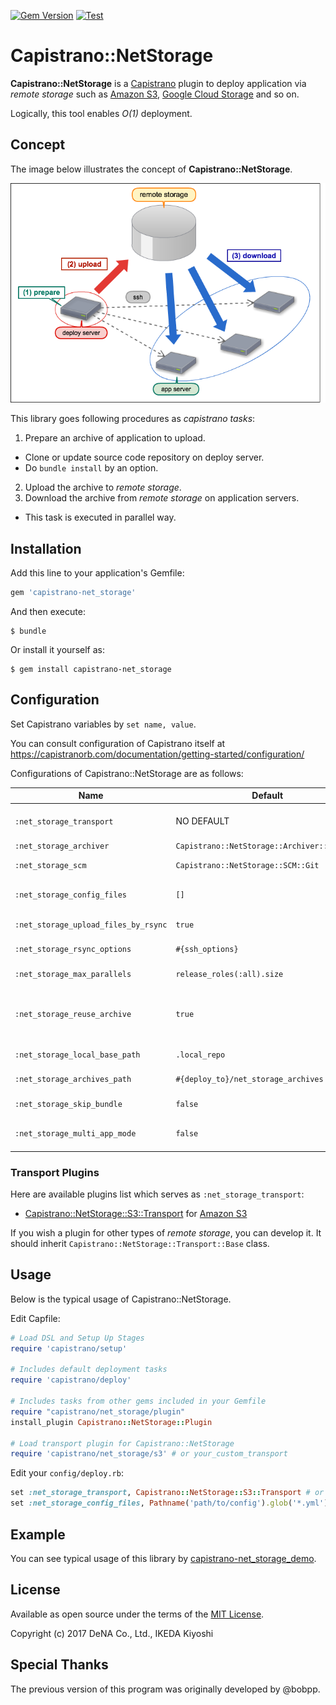 [![Gem Version](https://badge.fury.io/rb/capistrano-net_storage.svg)](https://badge.fury.io/rb/capistrano-net_storage)
[![Test](https://github.com/DeNADev/capistrano-net_storage/actions/workflows/test.yml/badge.svg)](https://github.com/DeNADev/capistrano-net_storage/actions/workflows/test.yml?query=branch%3Amaster)

# Capistrano::NetStorage

**Capistrano::NetStorage** is a [Capistrano](http://capistranorb.com/) plugin to deploy application
via _remote storage_ such as [Amazon S3](https://aws.amazon.com/s3/),
[Google Cloud Storage](https://cloud.google.com/storage/) and so on.

Logically, this tool enables _O(1)_ deployment.


## Concept

The image below illustrates the concept of **Capistrano::NetStorage**.

![concept](https://github.com/DeNADev/capistrano-net_storage/raw/resource/images/concept.png)

This library goes following procedures as _capistrano tasks_:

1. Prepare an archive of application to upload.
  * Clone or update source code repository on deploy server.
  * Do `bundle install` by an option.
2. Upload the archive to _remote storage_.
3. Download the archive from _remote storage_ on application servers.
  * This task is executed in parallel way.

## Installation

Add this line to your application's Gemfile:

```ruby
gem 'capistrano-net_storage'
```

And then execute:

    $ bundle

Or install it yourself as:

    $ gem install capistrano-net_storage

## Configuration

Set Capistrano variables by `set name, value`.

You can consult configuration of Capistrano itself at https://capistranorb.com/documentation/getting-started/configuration/

Configurations of Capistrano::NetStorage are as follows:

 Name | Default | Description
------|---------|------------
 `:net_storage_transport` | NO DEFAULT | Transport class for _remote storage_ e.g. `Capistrano::NetStorage::S3`
 `:net_storage_archiver` | `Capistrano::NetStorage::Archiver::TarGzip` | Archiver class
 `:net_storage_scm` | `Capistrano::NetStorage::SCM::Git` | Internal scm class for application repository
 `:net_storage_config_files` | `[]` | Files to sync `config/` directory on target servers' application directory
 `:net_storage_upload_files_by_rsync` | `true` | Use rsync(1) to deploy config files
 `:net_storage_rsync_options` | `#{ssh_options}` | SSH options for rsync command to sync configs
 `:net_storage_max_parallels` | `release_roles(:all).size` | Max concurrency for remote tasks
 `:net_storage_reuse_archive` | `true` | If `true`, it reuses archive with the same commit hash at remote storage and uploads archives only when it does not exist.
 `:net_storage_local_base_path` | `.local_repo` | Base directory on deploy server
 `:net_storage_archives_path` | `#{deploy_to}/net_storage_archives` | Archive directories on application server
 `:net_storage_skip_bundle` | `false` | Skip `bundle install` when creating archive
 `:net_storage_multi_app_mode` | `false` | Deploy a repository with multiple Rails apps at the top directory

### Transport Plugins

Here are available plugins list which serves as `:net_storage_transport`:

- [Capistrano::NetStorage::S3::Transport](https://github.com/DeNADev/capistrano-net_storage-s3) for [Amazon S3](https://aws.amazon.com/s3/)

If you wish a plugin for other types of _remote storage_, you can develop it. It should inherit
`Capistrano::NetStorage::Transport::Base` class.

## Usage

Below is the typical usage of Capistrano::NetStorage.

Edit Capfile:

```ruby
# Load DSL and Setup Up Stages
require 'capistrano/setup'

# Includes default deployment tasks
require 'capistrano/deploy'

# Includes tasks from other gems included in your Gemfile
require "capistrano/net_storage/plugin"
install_plugin Capistrano::NetStorage::Plugin

# Load transport plugin for Capistrano::NetStorage
require 'capistrano/net_storage/s3' # or your_custom_transport
```

Edit your `config/deploy.rb`:

```ruby
set :net_storage_transport, Capistrano::NetStorage::S3::Transport # or YourCustomTransport class
set :net_storage_config_files, Pathname('path/to/config').glob('*.yml')
```

## Example

You can see typical usage of this library by
[capistrano-net_storage_demo](https://github.com/DeNADev/capistrano-net_storage_demo).

## License

Available as open source under the terms of the [MIT License](http://opensource.org/licenses/MIT).

Copyright (c) 2017 DeNA Co., Ltd., IKEDA Kiyoshi

## Special Thanks

The previous version of this program was originally developed by @bobpp.
